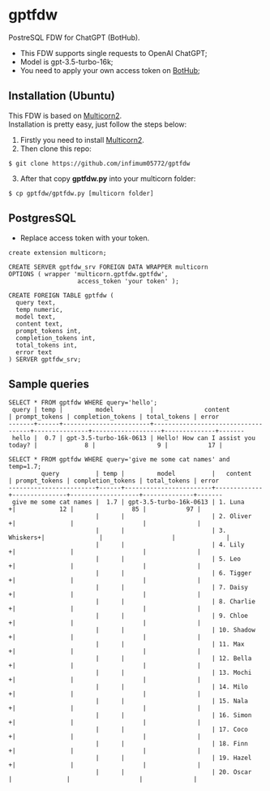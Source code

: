 # gptfdw  

PostreSQL FDW for ChatGPT (BotHub).  
- This FDW supports single requests to OpenAI ChatGPT;
- Model is gpt-3.5-turbo-16k;
- You need to apply your own access token on <a href='https://bothub.chat/'>BotHub</a>;
## Installation (Ubuntu)
This FDW is based on <a href='https://github.com/pgsql-io/multicorn2'>Multicorn2</a>.  
Installation is pretty easy, just follow the steps below:
1. Firstly you need to install <a href='https://github.com/pgsql-io/multicorn2'>Multicorn2</a>.   
2. Then clone this repo:
```
$ git clone https://github.com/infimum05772/gptfdw
```
3. After that copy **gptfdw.py** into your multicorn folder:
```
$ cp gptfdw/gptfdw.py [multicorn folder]
```
## PostgresSQL
- Replace access token with your token.
```
create extension multicorn;

CREATE SERVER gptfdw_srv FOREIGN DATA WRAPPER multicorn 
OPTIONS ( wrapper 'multicorn.gptfdw.gptfdw', 
                   access_token 'your token' );
                  
CREATE FOREIGN TABLE gptfdw ( 
  query text,
  temp numeric,
  model text, 
  content text, 
  prompt_tokens int,   
  completion_tokens int,
  total_tokens int,
  error text
) SERVER gptfdw_srv;
```
## Sample queries
```
SELECT * FROM gptfdw WHERE query='hello';
 query | temp |         model          |              content               | prompt_tokens | completion_tokens | total_tokens | error
-------+------+------------------------+------------------------------------+---------------+-------------------+--------------+-------
 hello |  0.7 | gpt-3.5-turbo-16k-0613 | Hello! How can I assist you today? |             8 |                 9 |           17 |
```
```
SELECT * FROM gptfdw WHERE query='give me some cat names' and temp=1.7;
         query          | temp |         model          |   content   | prompt_tokens | completion_tokens | total_tokens | error
------------------------+------+------------------------+-------------+---------------+-------------------+--------------+-------
 give me some cat names |  1.7 | gpt-3.5-turbo-16k-0613 | 1. Luna    +|            12 |                85 |           97 |
                        |      |                        | 2. Oliver  +|               |                   |              |
                        |      |                        | 3. Whiskers+|               |                   |              |
                        |      |                        | 4. Lily    +|               |                   |              |
                        |      |                        | 5. Leo     +|               |                   |              |
                        |      |                        | 6. Tigger  +|               |                   |              |
                        |      |                        | 7. Daisy   +|               |                   |              |
                        |      |                        | 8. Charlie +|               |                   |              |
                        |      |                        | 9. Chloe   +|               |                   |              |
                        |      |                        | 10. Shadow +|               |                   |              |
                        |      |                        | 11. Max    +|               |                   |              |
                        |      |                        | 12. Bella  +|               |                   |              |
                        |      |                        | 13. Mochi  +|               |                   |              |
                        |      |                        | 14. Milo   +|               |                   |              |
                        |      |                        | 15. Nala   +|               |                   |              |
                        |      |                        | 16. Simon  +|               |                   |              |
                        |      |                        | 17. Coco   +|               |                   |              |
                        |      |                        | 18. Finn   +|               |                   |              |
                        |      |                        | 19. Hazel  +|               |                   |              |
                        |      |                        | 20. Oscar   |               |                   |              |
```
